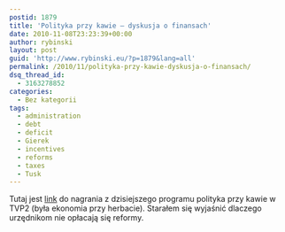 ```yaml
---
postid: 1879
title: 'Polityka przy kawie – dyskusja o finansach'
date: 2010-11-08T23:23:39+00:00
author: rybinski
layout: post
guid: 'http://www.rybinski.eu/?p=1879&lang=all'
permalink: /2010/11/polityka-przy-kawie-dyskusja-o-finansach/
dsq_thread_id:
  - 3163278852
categories:
  - Bez kategorii
tags:
  - administration
  - debt
  - deficit
  - Gierek
  - incentives
  - reforms
  - taxes
  - Tusk
---
```

Tutaj jest [link](http://www.tvp.pl/publicystyka/polityka/polityka-przy-kawie/wideo/08112010/3220865) do nagrania z dzisiejszego programu polityka przy kawie w TVP2 (była ekonomia przy herbacie). Starałem się wyjaśnić dlaczego urzędnikom nie opłacają się reformy.
